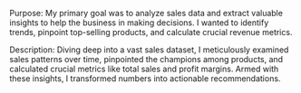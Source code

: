Purpose: My primary goal was to analyze sales data and extract valuable insights to help the business in making decisions. 
I wanted to identify trends, pinpoint top-selling products, and calculate crucial revenue metrics.

Description: Diving deep into a vast sales dataset, I meticulously examined sales patterns over time, pinpointed the champions among products, 
and calculated crucial metrics like total sales and profit margins. Armed with these insights, I transformed numbers into actionable recommendations.

